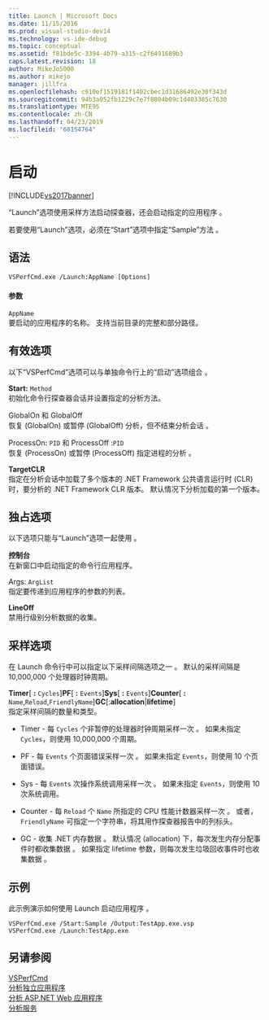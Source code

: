 ```yaml
---
title: Launch | Microsoft Docs
ms.date: 11/15/2016
ms.prod: visual-studio-dev14
ms.technology: vs-ide-debug
ms.topic: conceptual
ms.assetid: f81bde5c-3394-4b79-a315-c2f6491689b3
caps.latest.revision: 18
author: MikeJo5000
ms.author: mikejo
manager: jillfra
ms.openlocfilehash: c910ef1519181f1402cbec1d31686492e30f343d
ms.sourcegitcommit: 94b3a052fb1229c7e7f8804b09c1d403385c7630
ms.translationtype: MTE95
ms.contentlocale: zh-CN
ms.lasthandoff: 04/23/2019
ms.locfileid: "68154764"
---
```

# <a name="launch"></a>启动
[!INCLUDE[vs2017banner](../includes/vs2017banner.md)]

“Launch”选项使用采样方法启动探查器，还会启动指定的应用程序  。  
  
 若要使用“Launch”选项，必须在“Start”选项中指定“Sample”方法    。  
  
## <a name="syntax"></a>语法  
  
```  
VSPerfCmd.exe /Launch:AppName [Options]  
```  
  
#### <a name="parameters"></a>参数  
 `AppName`  
 要启动的应用程序的名称。 支持当前目录的完整和部分路径。  
  
## <a name="valid-options"></a>有效选项  
 以下“VSPerfCmd”选项可以与单独命令行上的“启动”选项组合  。  
  
 **Start:** `Method`  
 初始化命令行探查器会话并设置指定的分析方法。  
  
 GlobalOn 和 GlobalOff    
 恢复 (GlobalOn) 或暂停 (GlobalOff) 分析，但不结束分析会话   。  
  
 ProcessOn:  `PID` 和 ProcessOff  :`PID`  
 恢复 (ProcessOn) 或暂停 (ProcessOff) 指定进程的分析   。  
  
 **TargetCLR**  
 指定在分析会话中加载了多个版本的 .NET Framework 公共语言运行时 (CLR) 时，要分析的 .NET Framework CLR 版本。 默认情况下分析加载的第一个版本。  
  
## <a name="exclusive-options"></a>独占选项  
 以下选项只能与“Launch”选项一起使用  。  
  
 **控制台**  
 在新窗口中启动指定的命令行应用程序。  
  
 Args:  `ArgList`  
 指定要传递到应用程序的参数的列表。  
  
 **LineOff**  
 禁用行级别分析数据的收集。  
  
## <a name="sampling-options"></a>采样选项  
 在 Launch 命令行中可以指定以下采样间隔选项之一  。 默认的采样间隔是 10,000,000 个处理器时钟周期。  
  
 **Timer**[ **:** `Cycles`]**PF**[ **:** `Events`]**Sys**[ **:** `Events`]**Counter**[ **:** `Name`,`Reload`,`FriendlyName`]**GC**[:**allocation**&#124;**lifetime**]  
 指定采样间隔的数量和类型。  
  
- Timer - 每 `Cycles` 个非暂停的处理器时钟周期采样一次  。 如果未指定 `Cycles`，则使用 10,000,000 个周期。  
  
- PF - 每 `Events` 个页面错误采样一次  。 如果未指定 `Events`，则使用 10 个页面错误。  
  
- Sys - 每 `Events` 次操作系统调用采样一次  。 如果未指定 `Events`，则使用 10 次系统调用。  
  
- Counter - 每 `Reload` 个 `Name` 所指定的 CPU 性能计数器采样一次  。 或者，`FriendlyName` 可指定一个字符串，将其用作探查器报告中的列标头。  
  
- GC - 收集 .NET 内存数据  。 默认情况 (allocation) 下，每次发生内存分配事件时都收集数据  。 如果指定 lifetime 参数，则每次发生垃圾回收事件时也收集数据  。  
  
## <a name="example"></a>示例  
 此示例演示如何使用 Launch 启动应用程序  。  
  
```  
VSPerfCmd.exe /Start:Sample /Output:TestApp.exe.vsp  
VSPerfCmd.exe /Launch:TestApp.exe  
```  
  
## <a name="see-also"></a>另请参阅  
 [VSPerfCmd](../profiling/vsperfcmd.md)   
 [分析独立应用程序](../profiling/command-line-profiling-of-stand-alone-applications.md)   
 [分析 ASP.NET Web 应用程序](../profiling/command-line-profiling-of-aspnet-web-applications.md)   
 [分析服务](../profiling/command-line-profiling-of-services.md)
